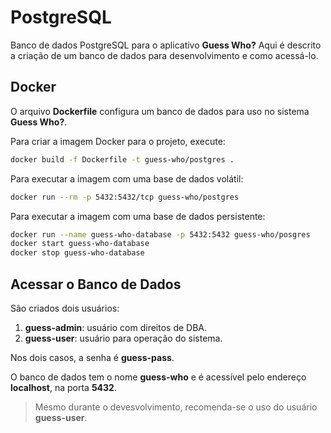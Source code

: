 # PostgreSQL

Banco de dados PostgreSQL para o aplicativo **Guess Who?** Aqui é descrito a criação de
um banco de dados para desenvolvimento e como acessá-lo.

## Docker

O arquivo **Dockerfile** configura um banco de dados para uso no sistema **Guess Who?**.

Para criar a imagem Docker para o projeto, execute:

```bash
docker build -f Dockerfile -t guess-who/postgres .
```

Para executar a imagem com uma base de dados volátil:

```bash
docker run --rm -p 5432:5432/tcp guess-who/postgres
```

Para executar a imagem com uma base de dados persistente:

```bash
docker run --name guess-who-database -p 5432:5432 guess-who/posgres
docker start guess-who-database
docker stop guess-who-database
```

## Acessar o Banco de Dados

São criados dois usuários:

1. **guess-admin**: usuário com direitos de DBA.
2. **guess-user**: usuário para operação do sistema.

Nos dois casos, a senha é **guess-pass**.

O banco de dados tem o nome **guess-who** e é acessível pelo endereço **localhost**, na porta **5432**.

> Mesmo durante o devesvolvimento, recomenda-se o uso do usuário **guess-user**.
